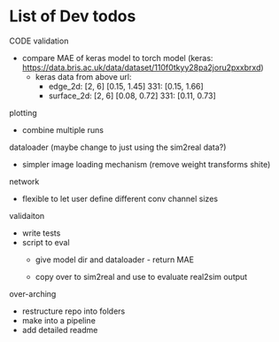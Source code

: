 # List of Dev todos
CODE validation
- compare MAE of keras model to torch model (keras: https://data.bris.ac.uk/data/dataset/110f0tkyy28pa2joru2pxxbrxd)
  - keras data from above url:
    - edge_2d:    [2, 6]  [0.15, 1.45]     331: [0.15, 1.66]
    - surface_2d: [2, 6]  [0.08, 0.72]     331: [0.11, 0.73]


plotting
- combine multiple runs



dataloader
(maybe change to just using the sim2real data?)
  - simpler image loading mechanism (remove weight transforms shite)


network
- flexible to let user define different conv channel sizes



validaiton
- write tests
- script to eval
  - give model dir and dataloader - return MAE

  - copy over to sim2real and use to evaluate real2sim output


over-arching
- restructure repo into folders
- make into a pipeline
- add detailed readme
